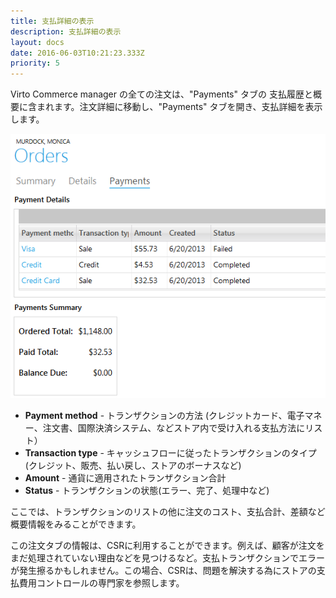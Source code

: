 ```yaml
---
title: 支払詳細の表示
description: 支払詳細の表示
layout: docs
date: 2016-06-03T10:21:23.333Z
priority: 5
---
```

Virto Commerce manager の全ての注文は、"Payments" タブの 支払履歴と概要に含まれます。注文詳細に移動し、"Payments" タブを開き、支払詳細を表示します。

![](../../../../assets/images/docs/payment-details.PNG)

* **Payment method** - トランザクションの方法 (クレジットカード、電子マネー、注文書、国際決済システム、などストア内で受け入れる支払方法にリスト）
* **Transaction type** - キャッシュフローに従ったトランザクションのタイプ(クレジット、販売、払い戻し、ストアのボーナスなど)
* **Amount** - 通貨に適用されたトランザクション合計
* **Status** - トランザクションの状態(エラー、完了、処理中など)

ここでは、トランザクションのリストの他に注文のコスト、支払合計、差額など概要情報をみることができます。

この注文タブの情報は、CSRに利用することができます。例えば、顧客が注文をまだ処理されていない理由などを見つけるなど。支払トランザクションでエラーが発生擦るかもしれません。この場合、CSRは、問題を解決する為にストアの支払費用コントロールの専門家を参照します。